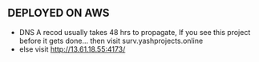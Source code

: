 ## DEPLOYED ON AWS

* DNS A recod usually takes 48 hrs to propagate, If you see this project before it gets done... then visit surv.yashprojects.online
* else visit http://13.61.18.55:4173/

